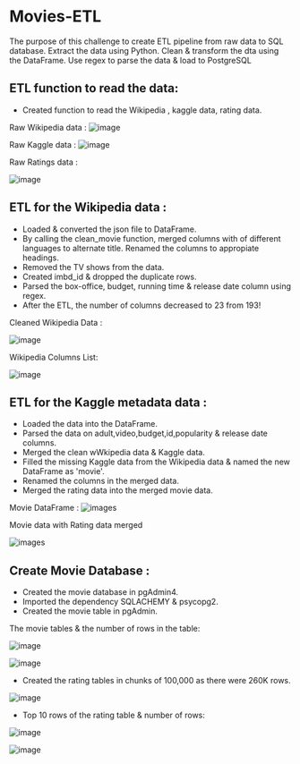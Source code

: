 # Movies-ETL 
The purpose of this challenge to create ETL pipeline from raw data to SQL database. Extract the data using Python. Clean & transform the dta using the DataFrame. Use regex to parse the data & load to PostgreSQL

## ETL function to read the data:    

* Created function to read the Wikipedia , kaggle data, rating data. 

Raw Wikipedia data :
![image](IMAGES/del1_wiki.PNG)

Raw Kaggle data :
![image](IMAGES/del1_kaggle.PNG)

Raw Ratings data :

![image](IMAGES/del1_ratings.PNG)

## ETL for the Wikipedia data :  
* Loaded & converted the json file to DataFrame.
* By calling the clean_movie function, merged columns with of different languages to alternate title. Renamed the columns to appropiate headings.
* Removed the TV shows from the data.
* Created imbd_id & dropped the duplicate rows.
* Parsed the box-office, budget, running time & release date column using regex.
* After the ETL, the number of columns decreased to 23 from 193!

Cleaned Wikipedia Data :

![image](IMAGES/wiki_movies_df.PNG)

Wikipedia Columns List:

![image](IMAGES/wiki_movies_columns.PNG)

## ETL for the Kaggle metadata data : 
* Loaded the data into the DataFrame.
* Parsed the data on adult,video,budget,id,popularity & release date columns.
* Merged the clean wWkipedia data & Kaggle data. 
* Filled the missing Kaggle data from the Wikipedia data & named the new DataFrame as 'movie'.
* Renamed the columns in the merged data.
* Merged the rating data into the merged movie data.

Movie DataFrame :
![images](IMAGES/del2_kaggle2.PNG)

Movie data with Rating data merged

![images](IMAGES/del2_kaggle1.PNG)

## Create Movie Database : 
* Created the movie database in pgAdmin4.
* Imported the dependency SQLACHEMY & psycopg2.
* Created the movie table in pgAdmin.

The movie  tables & the number of rows in the table:

![image](IMAGES/del4_table.PNG)

![image](IMAGES/movies_table.PNG)

* Created the rating tables in chunks of 100,000 as there were 260K rows.

![image](IMAGES/creating_ratings_table.PNG)

* Top 10 rows of the rating table & number of rows:

![image](IMAGES/del4_ratings.PNG)

![image](IMAGES/ratings_table.PNG)



